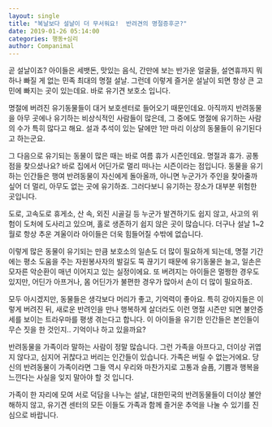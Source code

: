 ```yaml
---
layout: single
title: "복날보다 설날이 더 무서워요!  반려견의 명절증후군?"
date: 2019-01-26 05:14:00
categories: 행동+심리
author: Companimal
---
```


곧 설날이죠? 아이들은 세뱃돈, 맛있는 음식, 간만에 보는 반가운 얼굴들, 설연휴까지 뭐 하나 빠질 게 없는 민족 최대의 명절 설날. 그런데 이렇게 즐거운 설날이 되면 항상 큰 고민에 빠지는 곳이 있는데요. 바로 유기견 보호소 입니다.

명절에 버려진 유기동물들이 대거 보호센터로 들어오기 때문인데요. 아직까지 반려동물을 아무 곳에나 유기하는 비상식적인 사람들이 많은데, 그 중에도 명절에 유기하는 사람의 수가 특히 많다고 해요. 설과 추석이 있는 달에만 1만 마리 이상의 동물들이 유기된다고 하는군요.

그 다음으로 유기되는 동물이 많은 때는 바로 여름 휴가 시즌인데요. 명절과 휴가. 공통점을 찾으셨나요? 바로 집에서 어딘가로 멀리 떠나는 시즌이라는 점입니다. 동물을 유기하는 인간들은 행여 반려동물이 자신에게 돌아올까, 아니면 누군가가 주인을 찾아줄까 싶어 더 멀리, 아무도 없는 곳에 유기하죠. 그러다보니 유기하는 장소가 대부분 위험한 곳입니다.

도로, 고속도로 휴게소, 산 속, 외진 시골길 등 누군가 발견하기도 쉽지 않고, 사고의 위험이 도처에 도사리고 있으며, 홀로 생존하기 쉽지 않은 곳이 많습니다. 더구나 설날 1~2월로 항상 추운 겨울이라 아이들은 더욱 힘들어질 수밖에 없습니다.

이렇게 많은 동물이 유기되는 만큼 보호소의 일손도 더 많이 필요하게 되는데, 명절 기간에는 평소 도움을 주는 자원봉사자의 발길도 뚝 끊기기 때문에 유기동물은 늘고, 일손은 모자른 악순환이 매년 이어지고 있는 실정이에요. 또 버려지는 아이들은 멀쩡한 경우도 있지만, 어딘가 아프거나, 몸 어딘가가 불편한 경우가 많아서 손이 더 많이 필요하죠.

모두 아시겠지만, 동물들은 생각보다 머리가 좋고, 기억력이 좋아요. 특히 강아지들은 이렇게 버려진 뒤, 새로운 반려인을 만나 행복하게 살더라도 이런 명절 시즌만 되면 불안증세를 보이는 트라우마를 평생 겪는다고 합니다. 이 아이들을 유기한 인간들은 본인들이 무슨 짓을 한 것인지.. 기억이나 하고 있을까요?

반려동물을 가족이라 말하는 사람이 정말 많습니다. 그런 가족을 아프다고, 더이상 귀엽지 않다고, 심지어 귀찮다고 버리는 인간들이 있습니다. 가족은 버릴 수 없는거에요. 당신의 반려동물이 가족이라면 그들 역시 우리와 마찬가지로 고통과 슬픔, 기쁨과 행복을 느낀다는 사실을 잊지 말아야 할 것 입니다.

가족이 한 자리에 모여 서로 덕담을 나누는 설날, 대한민국의 반려동물들이 더이상 불안해하지 않고, 유기견 센터의 모든 이들도 가족과 함께 즐거운 추억을 나눌 수 있기를 진심으로 바랍니다.

[ ](http://mall.holapet.com/goods/goods_search.php?keyword=)
